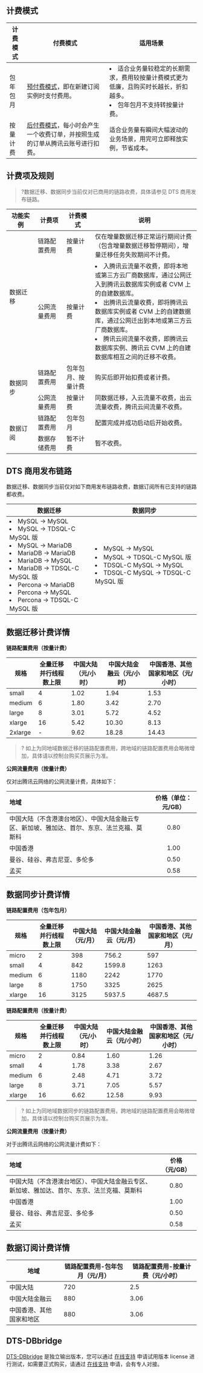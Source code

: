 ## 计费模式

| 计费模式 | 付费模式                                                     | 适用场景                                                     |
| -------- | ------------------------------------------------------------ | ------------------------------------------------------------ |
| 包年包月 | [预付费模式](https://cloud.tencent.com/document/product/555/9618)，即在新建订阅实例时支付费用。 | <li>适合业务量较稳定的长期需求，费用较按量计费模式更为低廉，且购买时长越长，折扣越多。<li>包年包月不支持转按量计费。</li> |
| 按量计费 | [后付费模式](https://cloud.tencent.com/document/product/555/9617)，每小时会产生一个收费订单，并按照生成的订单从腾讯云账号进行扣费。 | 适合业务量有瞬间大幅波动的业务场景，用完可立即释放实例，节省成本。 |

## 计费项及规则

> ?数据迁移、数据同步当前仅对已商用的链路收费，具体请参见 DTS 商用发布链路。

<table> 
<thead><tr><th width="15%">功能实例</th><th width="15%">计费项</th><th width="15%">计费模式</th><th width="55%">说明</th></tr></thead>
<tbody>
<tr>
<td rowspan="2">数据迁移</td><td>链路配置费用</td><td>按量计费</td><td>仅在增量数据迁移正常运行期间计费（包含增量数据迁移暂停期间），增量迁移任务失败期间不计费。</td></tr>
<tr><td>公网流量费用</td><td>按量计费</td><td><li>入腾讯云流量不收费，即将本地或第三方云厂商数据库，通过公网迁入到腾讯云数据库实例或者 CVM 上的自建数据库。</li><li>出腾讯云流量收费，即将腾讯云数据库实例或者 CVM 上的自建数据库，通过公网迁出到本地或第三方云厂商数据库。</li><li>腾讯云间流量不收费，即腾讯云数据库实例、腾讯云 CVM 上的自建数据库相互之间的迁移不收费。</li></td></tr>
<tr>
<td rowspan="2">数据同步</td><td>链路配置费用</td><td>包年包月、按量计费</td><td>购买后即开始扣费或者计费。</td></tr>
<tr><td>公网流量费用</td><td>按量计费</td><td>同数据迁移，入云流量不收费，出云流量收费，腾讯云间流量不收费。</td></tr>
<tr>
<td rowspan="3">数据订阅</td><td>链路配置费用</td><td>包年包月</td><td>配置完成并成功启动后开始收费。</td></tr>
<tr><td>数据存储费用</td><td>暂不计费</td><td>暂不收费。</td></tr>
</tbody></table>

## DTS 商用发布链路

数据迁移、数据同步当前仅对如下商用发布链路收费，数据订阅所有已支持的链路都收费。

| 数据迁移                                                     | 数据同步                                                     |
| ------------------------------------------------------------ | ------------------------------------------------------------ |
| <li>MySQL -> MySQL<br/><li>MySQL -> TDSQL-C MySQL 版<br/><li>MySQL -> MariaDB <br/><li>MariaDB -> MariaDB<br/><li>MariaDB -> MySQL<br/><li>MariaDB -> TDSQL-C MySQL 版 <br/><li>Percona -> MariaDB<br/><li>Percona -> MySQL<br/><li>Percona -> TDSQL-C MySQL 版 | <li>MySQL -> MySQL<br/><li>MySQL -> TDSQL-C MySQL 版<br/><li>TDSQL-C MySQL -> MySQL<br/><li>TDSQL-C MySQL -> TDSQL-C MySQL 版 |

## 数据迁移计费详情

**链路配置费用（按量计费）**

| 规格    | 全量迁移并行线程数上限 | 中国大陆（元/小时） | 中国大陆金融云（元/小时） | 中国香港、其他国家和地区（元/小时） |
| ------- | ---------------------- | ------------------- | ------------------------- | ----------------------------------- |
| small   | 4                      | 1.02                | 1.94                      | 1.53                                |
| medium  | 6                      | 1.80                | 3.42                      | 2.70                                |
| large   | 8                      | 3.01                | 5.72                      | 4.52                                |
| xlarge  | 16                     | 5.42                | 10.30                     | 8.13                                |
| 2xlarge | -                      | 9.62                | 18.28                     | 14.43                               |

> ? 如上为同地域数据迁移的链路配置费用，跨地域的链路配置费用会略微增加，具体请以控制台购买页展示为准。

**公网流量费用（按量计费）**

仅对出腾讯云网络的公网流量计费，具体如下：

| 地域                                                         | 价格（单位：元/GB） |
| :----------------------------------------------------------- | :-----------------: |
| 中国大陆（不含港澳台地区）、中国大陆金融云专区、新加坡、雅加达、首尔、东京、法兰克福、莫斯科 |        0.80         |
| 中国香港                                                     |        1.00         |
| 曼谷、硅谷、弗吉尼亚、多伦多                                 |        0.50         |
| 孟买                                                         |        0.58         |

## 数据同步计费详情

**链路配置费用（包年包月）**

| 规格   | 全量迁移并行线程数上限 | 中国大陆（元/月） | 中国大陆金融云（元/月） | 中国香港、其他国家和地区（元/月） |
| ------ | ---------------------- | ----------------- | ----------------------- | --------------------------------- |
| micro  | 2                      | 398               | 756.2                   | 597                               |
| small  | 4                      | 842               | 1599.8                  | 1263                              |
| medium | 6                      | 1180              | 2242                    | 1770                              |
| large  | 8                      | 1750              | 3325                    | 2625                              |
| xlarge | 16                     | 3125              | 5937.5                  | 4687.5                            |

**链路配置费用（按量计费）**

| 规格   | 全量迁移并行线程数上限 | 中国大陆（元/小时） | 中国大陆金融云（元/小时） | 中国香港、其他国家和地区（元/小时） |
| ------ | ---------------------- | ------------------- | ------------------------- | ----------------------------------- |
| micro  | 2                      | 0.84                | 1.60                      | 1.26                                |
| small  | 4                      | 1.78                | 3.38                      | 2.67                                |
| medium | 6                      | 2.48                | 4.71                      | 3.72                                |
| large  | 8                      | 3.71                | 7.05                      | 5.57                                |
| xlarge | 16                     | 6.62                | 12.58                     | 9.93                                |

> ? 如上为同地域数据同步的链路配置费用，跨地域的链路配置费用会略微增加，具体请以控制台购买页展示为准。

**公网流量费用（按量计费）**

对于出腾讯云网络的公网流量计费如下：

| 地域                                                         | 价格（元/GB） |
| :----------------------------------------------------------- | :-----------: |
| 中国大陆（不含港澳台地区）、中国大陆金融云专区、新加坡、雅加达、首尔、东京、法兰克福、莫斯科 |     0.80      |
| 中国香港                                                     |     1.00      |
| 曼谷、硅谷、弗吉尼亚、多伦多                                 |     0.50      |
| 孟买                                                         |     0.58      |

## 数据订阅计费详情

| 地域                     | 链路配置费用-包年包月（元/月） | 链路配置费用-按量计费（元/小时） |
| ------------------------ | ------------------------------ | -------------------------------- |
| 中国大陆                 | 720                            | 2.5                              |
| 中国大陆金融云           | 880                            | 3.06                             |
| 中国香港、其他国家和地区 | 880                            | 3.06                             |

## DTS-DBbridge

[DTS-DBbridge](https://cloud.tencent.com/document/product/571/45844) 是独立输出版本，您可以通过 [在线支持](https://cloud.tencent.com/online-service?from=connect-us) 申请试用版本 license 进行测试，如需要正式购买，请通过 [在线支持](https://cloud.tencent.com/online-service?from=connect-us) 申请，会有专人对接。